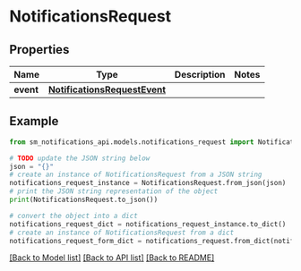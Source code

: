 # NotificationsRequest


## Properties

Name | Type | Description | Notes
------------ | ------------- | ------------- | -------------
**event** | [**NotificationsRequestEvent**](NotificationsRequestEvent.md) |  | 

## Example

```python
from sm_notifications_api.models.notifications_request import NotificationsRequest

# TODO update the JSON string below
json = "{}"
# create an instance of NotificationsRequest from a JSON string
notifications_request_instance = NotificationsRequest.from_json(json)
# print the JSON string representation of the object
print(NotificationsRequest.to_json())

# convert the object into a dict
notifications_request_dict = notifications_request_instance.to_dict()
# create an instance of NotificationsRequest from a dict
notifications_request_form_dict = notifications_request.from_dict(notifications_request_dict)
```
[[Back to Model list]](../README.md#documentation-for-models) [[Back to API list]](../README.md#documentation-for-api-endpoints) [[Back to README]](../README.md)


